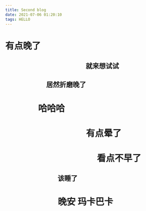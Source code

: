 ```yaml
---
title: Second blog
date: 2021-07-06 01:20:10
tags: HELLO
---
```

# 有点晚了 

##  &emsp;  &emsp;  &emsp;&emsp; &emsp; &emsp; &emsp;  &emsp; &emsp; &emsp; 就来想试试 

## &emsp;  &emsp; &emsp; &emsp; &emsp; 居然折磨晚了                  
#   &emsp; &emsp; &emsp; 哈哈哈


#     &emsp;  &nbsp; &emsp; &emsp; &emsp; &emsp; &emsp; &emsp;  有点晕了 

#        &nbsp;&nbsp;&emsp; &emsp; &emsp; &emsp; &emsp; &emsp; &emsp; &emsp; 看点不早了


##        &nbsp;&nbsp;&emsp; &emsp; &emsp; &emsp; &emsp; &emsp;  该睡了


#    &emsp; &emsp; &emsp; &emsp;&emsp;  晚安 玛卡巴卡



